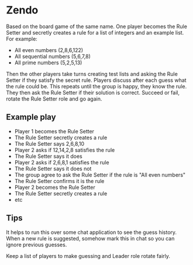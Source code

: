 # Zendo

Based on the board game of the same name. One player becomes the Rule Setter and secretly creates a rule for a list of integers and an example list. For example:

 - All even numbers (2,8,6,122)
 - All sequential numbers (5,6,7,8)
 - All prime numbers (5,2,5,13)

Then the other players take turns creating test lists and asking the Rule Setter if they satisfy the secret rule. Players discuss after each guess what the rule could be. This repeats until the group is happy, they know the rule. They then ask the Rule Setter if their solution is correct. Succeed or fail, rotate the Rule Setter role and go again.

## Example play

- Player 1 becomes the Rule Setter
- The Rule Setter secretly creates a rule
- The Rule Setter says 2,6,8,10
- Player 2 asks if 12,14,2,8 satisfies the rule
- The Rule Setter says it does
- Player 2 asks if 2,6,8,1 satisfies the rule
- The Rule Setter says it does not
- The group agree to ask the Rule Setter if the rule is "All even numbers"
- The Rule Setter confirms it is the rule
- Player 2 becomes the Rule Setter 
- The Rule Setter secretly creates a rule
- etc

## Tips

It helps to run this over some chat application to see the guess history. When a new rule is suggested, somehow mark this in chat so you can ignore previous guesses.

Keep a list of players to make guessing and Leader role rotate fairly.
